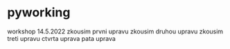 # pyworking
workshop 14.5.2022
zkousim prvni upravu
zkousim druhou upravu
zkousim treti upravu
ctvrta uprava
pata uprava